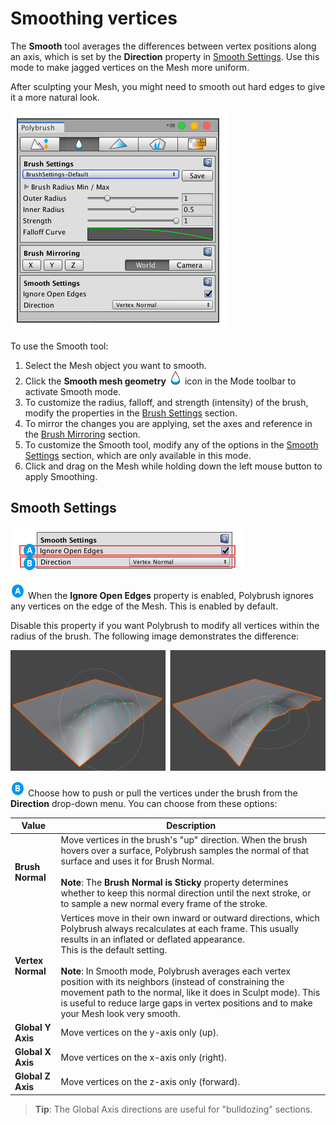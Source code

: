 # Smoothing vertices

The **Smooth** tool averages the differences between vertex positions along an axis, which is set by the **Direction** property in [Smooth Settings](#props).  Use this mode to make jagged vertices on the Mesh more uniform.

After sculpting your Mesh, you might need to smooth out hard edges to give it a more natural look.

![Smooth mode active for the Polybrush window](images/Panel_Smoothing.png)

To use the Smooth tool:

1. Select the Mesh object you want to smooth.
2. Click the **Smooth mesh geometry** ![](images/icons/Smooth.png) icon in the Mode toolbar to activate Smooth mode.
3. To customize the radius, falloff, and strength (intensity) of the brush, modify the properties in the [Brush Settings](brushes.md) section.
4. To mirror the changes you are applying, set the axes and reference in the [Brush Mirroring](brush_mirror.md) section.
5. To customize the Smooth tool, modify any of the options in the [Smooth Settings](#props) section, which are only available in this mode.
6. Click and drag on the Mesh while holding down the left mouse button to apply Smoothing.



<a name="props"></a>

## Smooth Settings

![Smooth Settings](images/SmoothSettings.png)

![](images/icons/LetterA.png) When the **Ignore Open Edges** property is enabled, Polybrush ignores any vertices on the edge of the Mesh. This is enabled by default.

Disable this property if you want Polybrush to modify all vertices within the radius of the brush. The following image demonstrates the difference:

![Left: Ignore Open Edges ON / Right: Ignore Open Edges OFF](images/ignoreEdges.png)

![](images/icons/LetterB.png) Choose how to push or pull the vertices under the brush from the **Direction** drop-down menu. You can choose from these options:

| **Value**         | **Description**                                              |
| ----------------- | ------------------------------------------------------------ |
| **Brush Normal**  | Move vertices in the brush's "up" direction. When the brush hovers over a surface, Polybrush samples the normal of that surface and uses it for Brush Normal.<br /><br />**Note**: The **Brush Normal is Sticky** property determines whether to keep this normal direction until the next stroke, or to sample a new normal every frame of the stroke. |
| **Vertex Normal** | Vertices move in their own inward or outward directions, which Polybrush always recalculates at each frame. This usually results in an inflated or deflated appearance.<br />This is the default setting.<br /><br />**Note**: In Smooth mode, Polybrush averages each vertex position with its neighbors (instead of constraining the movement path to the normal, like it does in Sculpt mode).  This is useful to reduce large gaps in vertex positions and to make your Mesh look very smooth. |
| **Global Y Axis** | Move vertices on the y-axis only (up).                       |
| **Global X Axis** | Move vertices on the x-axis only (right).                    |
| **Global Z Axis** | Move vertices on the z-axis only (forward).                  |

> **Tip**: The Global Axis directions are useful for "bulldozing" sections.
